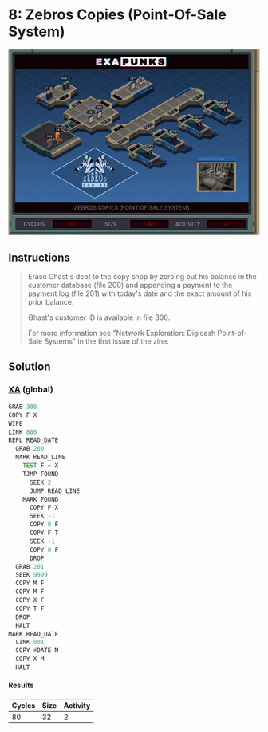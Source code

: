 # 8: Zebros Copies (Point-Of-Sale System)

<div align="center"><img src="EXAPUNKS - Zebros Copies (80, 32, 2, 2024-06-23-16-37-01).gif" /></div>

## Instructions
> Erase Ghast's debt to the copy shop by zeroing out his balance in the customer database (file 200) and appending a payment to the payment log (file 201) with today's date and the exact amount of his prior balance.
> 
> Ghast's customer ID is available in file 300.
> 
> For more information see "Network Exploration: Digicash Point-of-Sale Systems" in the first issue of the zine.

## Solution

### [XA](XA.exa) (global)
```asm
GRAB 300
COPY F X
WIPE
LINK 800
REPL READ_DATE
  GRAB 200
  MARK READ_LINE
    TEST F = X
    TJMP FOUND
      SEEK 2
      JUMP READ_LINE
    MARK FOUND
      COPY F X
      SEEK -1
      COPY 0 F
      COPY F T
      SEEK -1
      COPY 0 F
      DROP
  GRAB 201
  SEEK 9999
  COPY M F
  COPY M F
  COPY X F
  COPY T F
  DROP
  HALT
MARK READ_DATE
  LINK 801
  COPY #DATE M
  COPY X M
  HALT
```

#### Results
| Cycles | Size | Activity |
|--------|------|----------|
| 80     | 32   | 2        |
